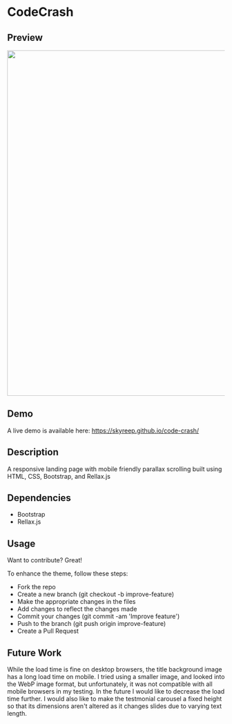 # CodeCrash

## Preview
<img src="/images/responsive-demo.gif?raw=true" width="800px">

## Demo
A live demo is available here: https://skyreep.github.io/code-crash/

## Description
A responsive landing page with mobile friendly parallax scrolling built using HTML, CSS, Bootstrap, and Rellax.js

## Dependencies
<ul>
  <li>Bootstrap</li>
  <li>Rellax.js</li>
</ul>

## Usage
Want to contribute? Great!

To enhance the theme, follow these steps:
<ul>
  <li>Fork the repo</li>
  <li>Create a new branch (git checkout -b improve-feature)</li>
  <li>Make the appropriate changes in the files</li>
  <li>Add changes to reflect the changes made</li>
  <li>Commit your changes (git commit -am 'Improve feature')</li>
  <li>Push to the branch (git push origin improve-feature)</li>
  <li>Create a Pull Request</li>
</ul>

## Future Work
While the load time is fine on desktop browsers, the title background image has a long load time on mobile. I tried using a smaller image, and looked into the WebP image format, but unfortunately, it was not compatible with all mobile browsers in my testing. In the future I would like to decrease the load time further. I would also like to make the testmonial carousel a fixed height so that its dimensions aren't altered as it changes slides due to varying text length.
 
